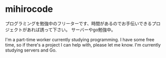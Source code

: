 # mihirocode

プログラミングを勉強中のフリーターです、時間があるのでお手伝いできるプロジェクトがあれば誘って下さい。
サーバーやgo勉強中。

I'm a part-time worker currently studying programming. I have some free time, so if there's a project I can help with, please let me know. I'm currently studying servers and Go.

